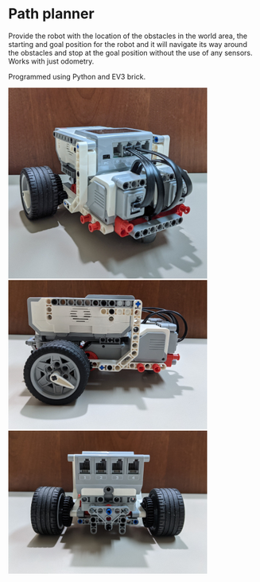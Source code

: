# Path planner

 Provide the robot with the location of the obstacles in the world area, the starting and goal position for the robot and it will navigate its way around the obstacles and stop at the goal position without the use of any sensors. Works with just odometry.
 
 Programmed using Python and EV3 brick.
 
 <img src="https://raw.githubusercontent.com/VedantDesai11/robot_path_planner/main/Media/PXL_20201107_003318125.jpg" width="400">
 <img src="https://raw.githubusercontent.com/VedantDesai11/robot_path_planner/main/Media/PXL_20201107_003416040.jpg" width="400">
 <img src="https://raw.githubusercontent.com/VedantDesai11/robot_path_planner/main/Media/PXL_20201107_003428621.jpg" width="400">

